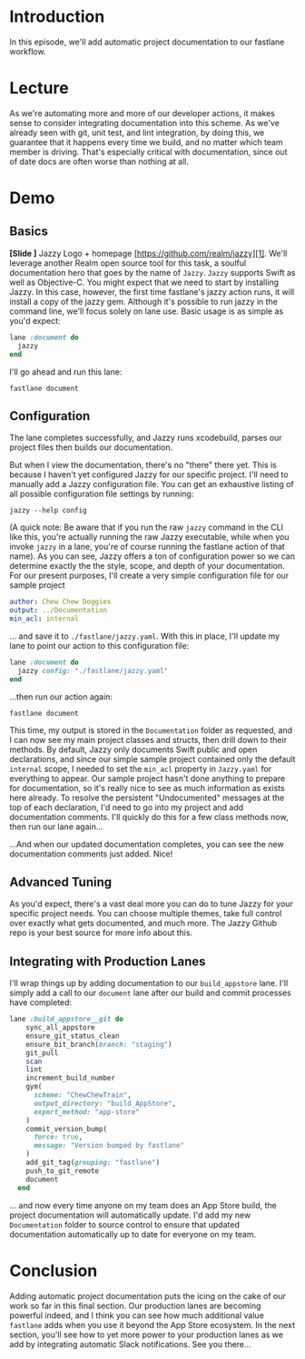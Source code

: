 # Introduction
In this episode, we'll add automatic project documentation to our fastlane workflow.
# Lecture
As we're automating more and more of our developer actions, it makes sense to consider integrating documentation into this scheme. 
As we've already seen with git, unit test, and lint integration, by doing this, we guarantee that it happens every time we build, and no matter which team member is driving. That's especially critical with documentation, since out of date docs are often worse than nothing at all.
# Demo
## Basics
**[Slide ]** Jazzy Logo + homepage [https://github.com/realm/jazzy][1].
We'll leverage another Realm open source tool for this task, a soulful documentation hero that goes by the name of `Jazzy`. `Jazzy` supports Swift as well as Objective-C. 
You might expect that we need to start by installing Jazzy. In this case, however, the first time fastlane's jazzy action runs, it will install a copy of the jazzy gem.
Although it's possible to run jazzy in the command line, we'll focus solely on lane use. Basic usage is as simple as you'd expect:
```ruby
lane :document do
  jazzy
end
```
I'll go ahead and run this lane:
```
fastlane document
```
## Configuration
The lane completes successfully, and Jazzy runs xcodebuild, parses our project files then builds our documentation. 
<!-- Open docs/index.html in browser -->
But when I view the documentation, there's no "there" there yet. This is because I haven't yet configured Jazzy for our specific project. I'll need to manually add a Jazzy configuration file.
You can get an exhaustive listing of all possible configuration file settings by running:
```
jazzy --help config
```
(A quick note: Be aware that if you run the raw `jazzy` command in the CLI like this, you're actually running the raw Jazzy executable, while when you invoke `jazzy` in a lane, you're of course running the fastlane action of that name).
As you can see, Jazzy offers a ton of configuration power so we can determine exactly the the style, scope, and depth of your documentation. For our present purposes, I'll create a very simple configuration file for our sample project
```yaml
author: Chew Chew Doggies
output: ../Documentation
min_acl: internal
```
… and save it to `./fastlane/jazzy.yaml`.  With this in place, I'll update my lane to point our action to this configuration file:
```ruby
lane :document do
  jazzy config: "./fastlane/jazzy.yaml"
end
```
…then run our action again:
```
fastlane document
```
This time, my output is stored in the `Documentation` folder as requested, and I can now see my main project classes and structs, then drill down to their methods.
By default, Jazzy only documents Swift public and open declarations, and since our simple sample project contained only the default `internal` scope, I needed to set the `min_acl` property in `Jazzy.yaml` for everything to appear. 
Our sample project hasn't done anything to prepare for documentation, so it's really nice to see as much information as exists here already. To resolve the persistent "Undocumented" messages at the top of each declaration, I'd need to go into my project and add documentation comments. I'll quickly do this for a few class methods now, then run our lane again…
<!-- Add /// info for a few types -->
…And when our updated documentation completes, you can see the new documentation comments just added. Nice!
## Advanced Tuning
As you'd expect, there's a vast deal more you can do to tune Jazzy for your specific project needs. You can choose multiple themes, take full control over exactly what gets documented, and much more. The Jazzy Github repo is your best source for more info about this.
## Integrating with Production Lanes
I'll wrap things up by adding documentation to our `build_appstore` lane. I'll simply add a call to our `document` lane after our build and commit processes have completed:
```ruby
lane :build_appstore__git do
    sync_all_appstore
    ensure_git_status_clean
    ensure_bit_branch(branch: "staging")
    git_pull
    scan
    lint
    increment_build_number
    gym(
      scheme: "ChewChewTrain",
      output_directory: "build_AppStore",
      export_method: "app-store"
    )
    commit_version_bump(
      force: true,
      message: "Version bumped by fastlane"
    )
    add_git_tag(grouping: "fastlane")
    push_to_git_remote
    document
  end
```
… and now every time anyone on my team does an App Store build, the project documentation will automatically update. I'd add my new `Documentation` folder to source control to ensure that updated documentation automatically up to date for everyone on my team.
# Conclusion
Adding automatic project documentation puts the icing on the cake of our work so far in this final section. Our production lanes are becoming powerful indeed, and I think you can see how much additional value `fastlane` adds when you use it beyond the App Store ecosystem. 
In the next section, you'll see how to yet more power to your production lanes as we add by integrating automatic Slack notifications. See you there… 

[1]:	https://github.com/realm/jazzy